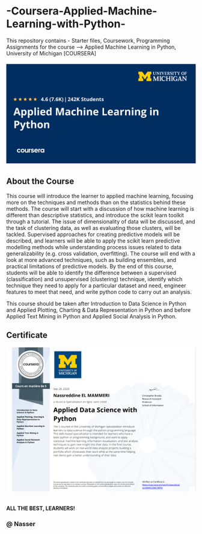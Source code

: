 # -Coursera-Applied-Machine-Learning-with-Python-
This repository contains - Starter files, Coursework, Programming Assignments for the course --> Applied Machine Learning in Python, University of Michigan [COURSERA]

<h6 align="center">
    <img src="https://github.com/Nasreddine-EL-MAMMERI/-Coursera-Applied-Machine-Learning-with-Python-/blob/c852c0e4f4ec0a85ea84aa6e540bafb72362d14e/ICON.png" alt="Here goes an Icon!">
</h6>



## About the Course
This course will introduce the learner to applied machine learning, focusing more on the techniques and methods than on the statistics behind these methods. The course will start with a discussion of how machine learning is different than descriptive statistics, and introduce the scikit learn toolkit through a tutorial. The issue of dimensionality of data will be discussed, and the task of clustering data, as well as evaluating those clusters, will be tackled. Supervised approaches for creating predictive models will be described, and learners will be able to apply the scikit learn predictive modelling methods while understanding process issues related to data generalizability (e.g. cross validation, overfitting). The course will end with a look at more advanced techniques, such as building ensembles, and practical limitations of predictive models. By the end of this course, students will be able to identify the difference between a supervised (classification) and unsupervised (clustering) technique, identify which technique they need to apply for a particular dataset and need, engineer features to meet that need, and write python code to carry out an analysis. 

This course should be taken after Introduction to Data Science in Python and Applied Plotting, Charting & Data Representation in Python and before Applied Text Mining in Python and Applied Social Analysis in Python.



## Certificate
<h6 align="center">
    <img src="https://github.com/Nasreddine-EL-MAMMERI/-Coursera-Applied-Machine-Learning-with-Python-/blob/20a76aedf4f3d8d430bbf5b19ff2cb31862c0dc0/certificate.png" alt="Here goes my Course Certificate!">
</h6>


#### ALL THE BEST, LEARNERS!

### @ Nasser
